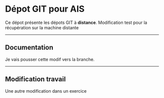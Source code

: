 # Dépot GIT pour AIS

Ce dépot présente les dépots GIT à **distance**.
Modification test pour la récupération sur la machine distante

---

## Documentation

Je vais pousser cette modif vers la branche.

---

## Modification travail

Une autre modification dans un exercice
